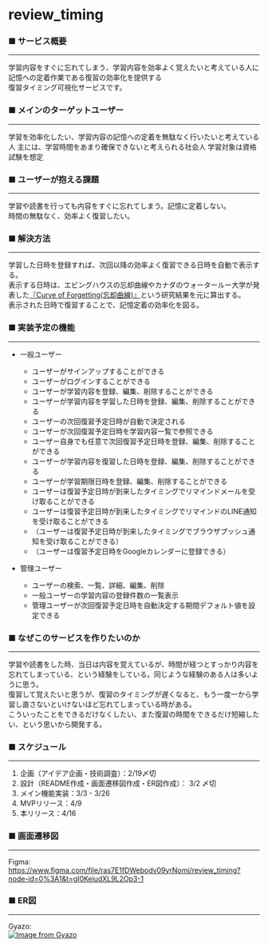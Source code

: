# review_timing

### ■ サービス概要
***
学習内容をすぐに忘れてしまう、学習内容を効率よく覚えたいと考えている人に  
記憶への定着作業である復習の効率化を提供する  
復習タイミング可視化サービスです。

### ■ メインのターゲットユーザー
***
学習を効率化したい、学習内容の記憶への定着を無駄なく行いたいと考えている人
主には、学習時間をあまり確保できないと考えられる社会人
学習対象は資格試験を想定  

### ■ ユーザーが抱える課題
***
学習や読書を行っても内容をすぐに忘れてしまう。記憶に定着しない。  
時間の無駄なく、効率よく復習したい。

### ■ 解決方法
***
学習した日時を登録すれば、次回以降の効率よく復習できる日時を自動で表示する。  
表示する日時は、エビングハウスの忘却曲線やカナダのウォータールー大学が発表した[『Curve of Forgetting(忘却曲線)』](https://uwaterloo.ca/campus-wellness/curve-forgetting)という研究結果を元に算出する。  
表示された日時で復習することで、記憶定着の効率化を図る。

### ■ 実装予定の機能
***
* 一般ユーザー
  * ユーザーがサインアップすることができる
  * ユーザーがログインすることができる
  * ユーザーが学習内容を登録、編集、削除することができる
  * ユーザーが学習内容を学習した日時を登録、編集、削除することができる
  * ユーザーの次回復習予定日時が自動で決定される
  * ユーザーが次回復習予定日時を学習内容一覧で参照できる
  * ユーザー自身でも任意で次回復習予定日時を登録、編集、削除することができる
  * ユーザーが学習内容を復習した日時を登録、編集、削除することができる
  * ユーザーが学習期限日時を登録、編集、削除することができる
  * ユーザーは復習予定日時が到来したタイミングでリマインドメールを受け取ることができる
  * ユーザーは復習予定日時が到来したタイミングでリマインドのLINE通知を受け取ることができる
  * （ユーザーは復習予定日時が到来したタイミングでブラウザプッシュ通知を受け取ることができる）
  * （ユーザーは復習予定日時をGoogleカレンダーに登録できる）

* 管理ユーザー
  * ユーザーの検索、一覧、詳細、編集、削除
  * 一般ユーザーの学習内容の登録件数の一覧表示
  * 管理ユーザーが次回復習予定日時を自動決定する期間デフォルト値を設定できる

### ■ なぜこのサービスを作りたいのか
***
学習や読書をした時、当日は内容を覚えているが、時間が経つとすっかり内容を忘れてしまっている、という経験をしている。同じような経験のある人は多いように思う。  
復習して覚えたいと思うが、復習のタイミングが遅くなると、もう一度一から学習し直さないといけないほど忘れてしまっている時がある。  
こういったことをできるだけなくしたい、また復習の時間をできるだけ短縮したい、という思いから開発する。

### ■ スケジュール
***
1. 企画（アイデア企画・技術調査）：2/19〆切 　
2. 設計（README作成・画面遷移図作成・ER図作成）： 3/2 〆切
3. メイン機能実装：3/3 - 3/26
4. MVPリリース：4/9
5. 本リリース：4/16

### ■ 画面遷移図
***
Figma:  
https://www.figma.com/file/ras7E1fDWebodv09yrNomi/review_timing?node-id=0%3A1&t=gI0KeiudXL9L2Op3-1

### ■ ER図
***
Gyazo:  
[![Image from Gyazo](https://i.gyazo.com/e9dd9e447e206f16413f128bd66bcd51.png)](https://gyazo.com/e9dd9e447e206f16413f128bd66bcd51)